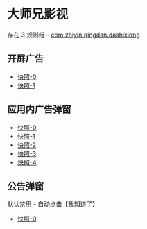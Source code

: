 # 大师兄影视

存在 3 规则组 - [com.zhiyin.qingdan.dashixiong](/src/apps/com.zhiyin.qingdan.dashixiong.ts)

## 开屏广告

- [快照-0](https://i.gkd.li/import/import/12843284)
- [快照-1](https://i.gkd.li/import/import/12843283)

## 应用内广告弹窗

- [快照-0](https://i.gkd.li/import/import/12843281)
- [快照-1](https://i.gkd.li/import/import/12843282)
- [快照-2](https://i.gkd.li/import/import/12843345)
- [快照-3](https://i.gkd.li/import/import/12843333)
- [快照-4](https://i.gkd.li/import/import/12843323)

## 公告弹窗

默认禁用 - 自动点击【我知道了】

- [快照-0](https://i.gkd.li/import/import/12843280)
